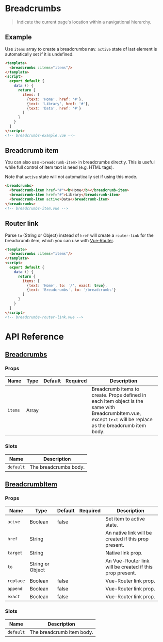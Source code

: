 # Breadcrumbs

> Indicate the current page's location within a navigational hierarchy.

## Example

Use `items` array to create a breadcrumbs nav. `active` state of last element is automatically set if it is undefined.

```html
<template>
  <breadcrumbs :items="items"/>
</template>
<script>
  export default {
    data () {
      return {
        items: [
          {text: 'Home', href: '#'},
          {text: 'Library', href: '#'},
          {text: 'Data', href: '#'}
        ]
      }
    }
  }
</script>
<!-- breadcrumbs-example.vue -->
```


## Breadcrumb item

You can also use `<breadcrumb-item>` in breadcrumbs directly. This is useful while full control of item text is need (e.g. HTML tags).

Note that `active` state will not automatically set if using this mode.

```html
<breadcrumbs>
  <breadcrumb-item href="#"><b>Home</b></breadcrumb-item>
  <breadcrumb-item href="#">Library</breadcrumb-item>
  <breadcrumb-item active>Data</breadcrumb-item>
</breadcrumbs>
<!-- breadcrumbs-item.vue -->
```

## Router link

Parse `to` (String or Object) instead of `href` will create a `router-link` for the breadcrumb item, which you can use with [Vue-Router](https://router.vuejs.org/).

```html
<template>
  <breadcrumbs :items="items"/>
</template>
<script>
  export default {
    data () {
      return {
        items: [
          {text: 'Home', to: '/', exact: true},
          {text: 'Breadcrumbs', to: '/breadcrumbs'}
        ]
      }
    }
  }
</script>
<!-- breadcrumbs-router-link.vue -->
```

# API Reference

## [Breadcrumbs](https://github.com/wxsms/uiv/blob/master/src/components/breadcrumbs/Breadcrumbs.js)

### Props

Name             | Type       | Default  | Required | Description
---------------- | ---------- | -------- | -------- | -----------------------
`items`          | Array      |          |          | Breadcrumb items to create. Props defined in each item object is the same with BreadcrumbItem.vue, except `text` will be replace as the breadcrumb item body.

### Slots

Name      | Description
--------- | -----------------------
`default` | The breadcrumbs body.

## [BreadcrumbItem](https://github.com/wxsms/uiv/blob/master/src/components/breadcrumbs/BreadcrumbItem.js)

### Props

Name             | Type             | Default  | Required | Description
---------------- | ----------       | -------- | -------- | -----------------------
`acive`          | Boolean          | false    |          | Set item to active state.
`href`           | String           |          |          | An native link will be created if this prop present.
`target`         | String           |          |          | Native link prop.
`to`             | String or Object |          |          | An Vue-Router link will be created if this prop present.
`replace`        | Boolean          | false    |          | Vue-Router link prop.
`append`         | Boolean          | false    |          | Vue-Router link prop.
`exact`          | Boolean          | false    |          | Vue-Router link prop.

### Slots

Name      | Description
--------- | -----------------------
`default` | The breadcrumb item body.
